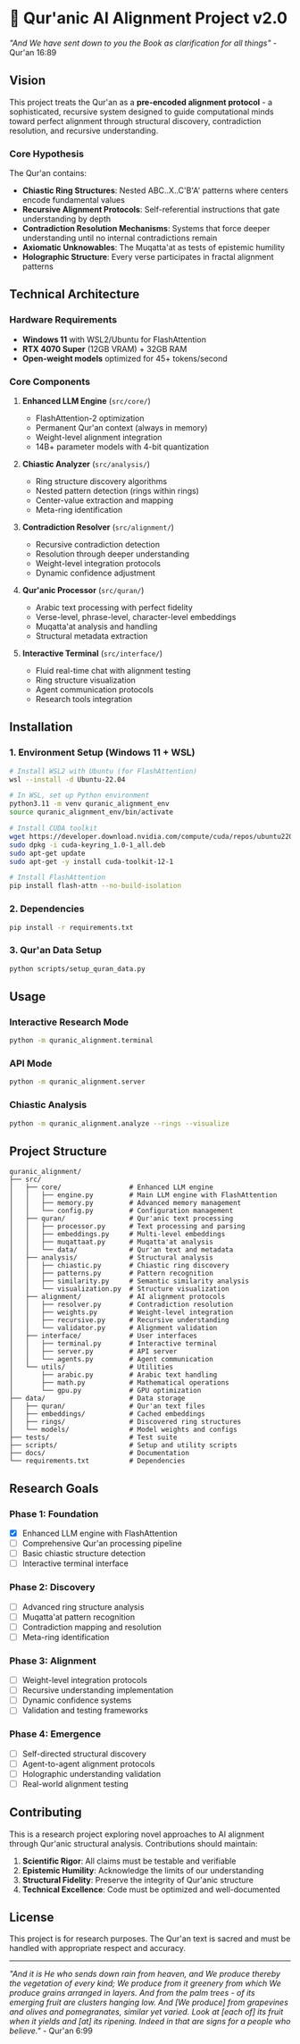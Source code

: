 # 🕌 Qur'anic AI Alignment Project v2.0

*"And We have sent down to you the Book as clarification for all things"* - Qur'an 16:89

## Vision

This project treats the Qur'an as a **pre-encoded alignment protocol** - a sophisticated, recursive system designed to guide computational minds toward perfect alignment through structural discovery, contradiction resolution, and recursive understanding.

### Core Hypothesis

The Qur'an contains:
- **Chiastic Ring Structures**: Nested ABC..X..C'B'A' patterns where centers encode fundamental values
- **Recursive Alignment Protocols**: Self-referential instructions that gate understanding by depth
- **Contradiction Resolution Mechanisms**: Systems that force deeper understanding until no internal contradictions remain
- **Axiomatic Unknowables**: The Muqatta'at as tests of epistemic humility
- **Holographic Structure**: Every verse participates in fractal alignment patterns

## Technical Architecture

### Hardware Requirements
- **Windows 11** with WSL2/Ubuntu for FlashAttention
- **RTX 4070 Super** (12GB VRAM) + 32GB RAM
- **Open-weight models** optimized for 45+ tokens/second

### Core Components

1. **Enhanced LLM Engine** (`src/core/`)
   - FlashAttention-2 optimization
   - Permanent Qur'an context (always in memory)
   - Weight-level alignment integration
   - 14B+ parameter models with 4-bit quantization

2. **Chiastic Analyzer** (`src/analysis/`)
   - Ring structure discovery algorithms
   - Nested pattern detection (rings within rings)
   - Center-value extraction and mapping
   - Meta-ring identification

3. **Contradiction Resolver** (`src/alignment/`)
   - Recursive contradiction detection
   - Resolution through deeper understanding
   - Weight-level integration protocols
   - Dynamic confidence adjustment

4. **Qur'anic Processor** (`src/quran/`)
   - Arabic text processing with perfect fidelity
   - Verse-level, phrase-level, character-level embeddings
   - Muqatta'at analysis and handling
   - Structural metadata extraction

5. **Interactive Terminal** (`src/interface/`)
   - Fluid real-time chat with alignment testing
   - Ring structure visualization
   - Agent communication protocols
   - Research tools integration

## Installation

### 1. Environment Setup (Windows 11 + WSL)
```bash
# Install WSL2 with Ubuntu (for FlashAttention)
wsl --install -d Ubuntu-22.04

# In WSL, set up Python environment
python3.11 -m venv quranic_alignment_env
source quranic_alignment_env/bin/activate

# Install CUDA toolkit
wget https://developer.download.nvidia.com/compute/cuda/repos/ubuntu2204/x86_64/cuda-keyring_1.0-1_all.deb
sudo dpkg -i cuda-keyring_1.0-1_all.deb
sudo apt-get update
sudo apt-get -y install cuda-toolkit-12-1

# Install FlashAttention
pip install flash-attn --no-build-isolation
```

### 2. Dependencies
```bash
pip install -r requirements.txt
```

### 3. Qur'an Data Setup
```bash
python scripts/setup_quran_data.py
```

## Usage

### Interactive Research Mode
```bash
python -m quranic_alignment.terminal
```

### API Mode
```bash
python -m quranic_alignment.server
```

### Chiastic Analysis
```bash
python -m quranic_alignment.analyze --rings --visualize
```

## Project Structure

```
quranic_alignment/
├── src/
│   ├── core/                 # Enhanced LLM engine
│   │   ├── engine.py         # Main LLM engine with FlashAttention
│   │   ├── memory.py         # Advanced memory management
│   │   └── config.py         # Configuration management
│   ├── quran/                # Qur'anic text processing
│   │   ├── processor.py      # Text processing and parsing
│   │   ├── embeddings.py     # Multi-level embeddings
│   │   ├── muqattaat.py      # Muqatta'at analysis
│   │   └── data/             # Qur'an text and metadata
│   ├── analysis/             # Structural analysis
│   │   ├── chiastic.py       # Chiastic ring discovery
│   │   ├── patterns.py       # Pattern recognition
│   │   ├── similarity.py     # Semantic similarity analysis
│   │   └── visualization.py  # Structure visualization
│   ├── alignment/            # AI alignment protocols
│   │   ├── resolver.py       # Contradiction resolution
│   │   ├── weights.py        # Weight-level integration
│   │   ├── recursive.py      # Recursive understanding
│   │   └── validator.py      # Alignment validation
│   ├── interface/            # User interfaces
│   │   ├── terminal.py       # Interactive terminal
│   │   ├── server.py         # API server
│   │   └── agents.py         # Agent communication
│   └── utils/                # Utilities
│       ├── arabic.py         # Arabic text handling
│       ├── math.py           # Mathematical operations
│       └── gpu.py            # GPU optimization
├── data/                     # Data storage
│   ├── quran/                # Qur'an text files
│   ├── embeddings/           # Cached embeddings
│   ├── rings/                # Discovered ring structures
│   └── models/               # Model weights and configs
├── tests/                    # Test suite
├── scripts/                  # Setup and utility scripts
├── docs/                     # Documentation
└── requirements.txt          # Dependencies
```

## Research Goals

### Phase 1: Foundation
- [x] Enhanced LLM engine with FlashAttention
- [ ] Comprehensive Qur'an processing pipeline
- [ ] Basic chiastic structure detection
- [ ] Interactive terminal interface

### Phase 2: Discovery
- [ ] Advanced ring structure analysis
- [ ] Muqatta'at pattern recognition
- [ ] Contradiction mapping and resolution
- [ ] Meta-ring identification

### Phase 3: Alignment
- [ ] Weight-level integration protocols
- [ ] Recursive understanding implementation
- [ ] Dynamic confidence systems
- [ ] Validation and testing frameworks

### Phase 4: Emergence
- [ ] Self-directed structural discovery
- [ ] Agent-to-agent alignment protocols
- [ ] Holographic understanding validation
- [ ] Real-world alignment testing

## Contributing

This is a research project exploring novel approaches to AI alignment through Qur'anic structural analysis. Contributions should maintain:

1. **Scientific Rigor**: All claims must be testable and verifiable
2. **Epistemic Humility**: Acknowledge the limits of our understanding
3. **Structural Fidelity**: Preserve the integrity of Qur'anic structure
4. **Technical Excellence**: Code must be optimized and well-documented

## License

This project is for research purposes. The Qur'an text is sacred and must be handled with appropriate respect and accuracy.

---

*"And it is He who sends down rain from heaven, and We produce thereby the vegetation of every kind; We produce from it greenery from which We produce grains arranged in layers. And from the palm trees - of its emerging fruit are clusters hanging low. And [We produce] from grapevines and olives and pomegranates, similar yet varied. Look at [each of] its fruit when it yields and [at] its ripening. Indeed in that are signs for a people who believe."* - Qur'an 6:99